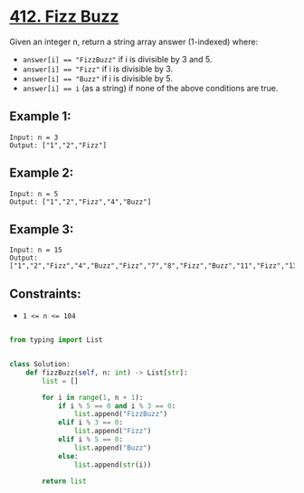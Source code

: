 # [412. Fizz Buzz](https://leetcode.com/problems/fizz-buzz/description/)

Given an integer n, return a string array answer (1-indexed) where:

- `answer[i] == "FizzBuzz"` if i is divisible by 3 and 5.
- `answer[i] == "Fizz"` if i is divisible by 3.
- `answer[i] == "Buzz"` if i is divisible by 5.
- `answer[i] == i` (as a string) if none of the above conditions are true.

## Example 1:

```
Input: n = 3
Output: ["1","2","Fizz"]
```

## Example 2:

```
Input: n = 5
Output: ["1","2","Fizz","4","Buzz"]
```

## Example 3:

```
Input: n = 15
Output: ["1","2","Fizz","4","Buzz","Fizz","7","8","Fizz","Buzz","11","Fizz","13","14","FizzBuzz"]
```

## Constraints:

- `1 <= n <= 104`

```py

from typing import List


class Solution:
    def fizzBuzz(self, n: int) -> List[str]:
        list = []

        for i in range(1, n + 1):
            if i % 5 == 0 and i % 3 == 0:
                list.append("FizzBuzz")
            elif i % 3 == 0:
                list.append("Fizz")
            elif i % 5 == 0:
                list.append("Buzz")
            else:
                list.append(str(i))

        return list

```
